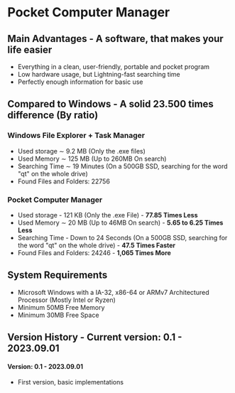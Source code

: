 # Pocket Computer Manager
## Main Advantages - A software, that makes your life easier
- Everything in a clean, user-friendly, portable and pocket program
- Low hardware usage, but Lightning-fast searching time
- Perfectly enough information for basic use
## Compared to Windows - A solid 23.500 times difference (By ratio)
### Windows File Explorer + Task Manager
- Used storage ∼ 9.2 MB (Only the .exe files)
- Used Memory  ∼ 125 MB (Up to 260MB On search)
- Searching Time ∼ 19 Minutes (On a 500GB SSD, searching for the word "qt" on the whole drive)
- Found Files and Folders: 22756
### Pocket Computer Manager
- Used storage - 121 KB (Only the .exe File) - **77.85 Times Less**
- Used Memory  ∼ 20 MB (Up to 46MB On search) - **5.65 to 6.25 Times Less**
- Searching Time - Down to 24 Seconds (On a 500GB SSD, searching for the word "qt" on the whole drive) - **47.5 Times Faster**
- Found Files and Folders: 24246 - **1,065 Times More**
## System Requirements
- Microsoft Windows with a IA-32, x86-64 or ARMv7 Architectured Processor (Mostly Intel or Ryzen)
- Minimum 50MB Free Memory
- Minimum 30MB Free Space
## Version History - Current version: 0.1 - 2023.09.01
#### Version: 0.1 - 2023.09.01
  - First version, basic implementations
